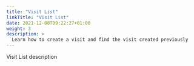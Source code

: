 ```yaml
---
title: "Visit List"
linkTitle: "Visit List"
date: 2021-12-08T09:22:27+01:00
weight: 3
description: >
  Learn how to create a visit and find the visit created previously
---
```


Visit List description

